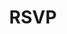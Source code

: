 ---
title: "RSVP"
description: "We can't wait to celebrate the biggest day of our lives with you!"
draft: false
bg_image: "images/us/seeon.JPG"
---